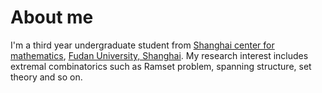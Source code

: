 About me
=====
I'm a third year undergraduate student from [Shanghai center for mathematics](https://icse.uestc.edu.cn/), [Fudan University, Shanghai](https://uestc.edu.cn/). My research interest includes extremal combinatorics such as Ramset problem, spanning structure, set theory and so on.
